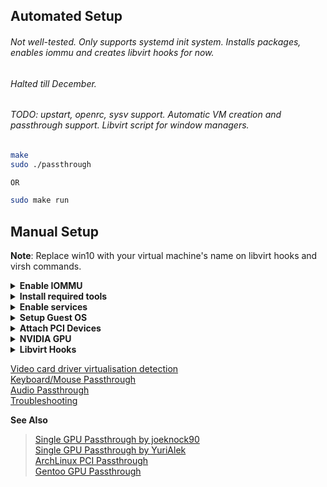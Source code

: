## Automated Setup
###### Not well-tested. Only supports systemd init system. Installs packages, enables iommu and creates libvirt hooks for now.
###### Halted till December.
###### TODO: upstart, openrc, sysv support. Automatic VM creation and passthrough support. Libvirt script for window managers.
```sh
make
sudo ./passthrough

OR

sudo make run
```

## Manual Setup
<b>Note</b>: Replace win10 with your virtual machine's name on libvirt hooks and virsh commands.

<details>
  <summary><b>Enable IOMMU</b></summary>

  ```sh
  sudo nano /etc/default/grub
  ```

  Append <b>iommu=pt</b>, and <b>intel_iommu=on</b> or <b>amd_iommu=on</b> kernel options to <b>GRUB_CMDLINE_LINUX_DEFAULT</b> for your CPU.
  Then, update grub configuration.
    
  ```sh
  sudo grub-mkconfig -o /boot/grub/grub.cfg
  ```
  <details>
    <summary><b>Verify IOMMU</b></summary>

    After setting kernel parameter on grub config, reboot your system and verify IOMMU is enabled.

  ```sh
  dmesg | grep 'IOMMU enabled'
  ```
  </details>
</details>

<details>
  <summary><b>Install required tools</b></summary>

  ```sh
  sudo pacman -S qemu libvirt edk2-ovmf virt-manager dnsmasq ebtables iptables
  ```
</details>

<details>
  <summary><b>Enable services</b></summary>
  Enable libvirtd service and start default network.

  ```sh
  sudo systemctl enable --now libvirtd
  sudo virsh net-start default
  sudo virsh net-autostart default
  ```
</details>

<details>
  <summary><b>Setup Guest OS</b></summary>
  
  Download [virtio](https://fedorapeople.org/groups/virt/virtio-win/direct-downloads/stable-virtio/virtio-win.iso) driver. 

  Launch <b>virt-manager</b> and create new virtual machine. Check <b>Customize before install</b> on final step.
  
  <b>Overview</b> > Chipset: Q35, Firmware: UEFI<br/>
  <b>CPUs</b> > CPU model: host-passthrough, CPU topology: Best for your machine :)<br/>
  <b>SATA Disk</b> > Disk bus: virtio<br/>
  <b>NIC</b> > Device model: virtio<br/>
  <b>Add Hardware</b> > CDROM: virtio-win.iso
  
  <b>Begin Installation</b> and install Windows.. Windows can't detect virtio devices, so you need to <b>Load Driver</b> from <b>virtio-disk/amd64/win10</b> when prompted.

  After successful installation, install virtio-drivers from virtio CDROM.
</details>

<details>
  <summary><b>Attach PCI Devices</b></summary>
  Remove <b>Tablet, Spice Channel, Video XQL</b> and other applicable devices.
  
  <b>Add Hardware</b> > PCI Devices: GPU and HDMI audio
</details>

<details>
  <summary><b>NVIDIA GPU</b></summary>
  Nvidia GPU vBIOS requires patching to work. Though, some NVIDIA GPU works without patching.

  <details>
  <summary><b>Dump GPU vBIOS</b></summary>
  
  <b>Windows</b> > Use [GPU-Z](https://www.techpowerup.com/gpuz/)<br/>
  <b>Linux</b> > Try following but doesn't seem to work:

  ```sh
  su
  echo 1 > /sys/bus/pci/devices/0000:01:00.0/rom
  cat /sys/bus/pci/devices/0000:01:00.0/rom > vbios.rom
  echo 0 > /sys/bus/pci/devices/0000:01:00.0/rom
  ```

  Or, you can download vBIOS from [TechPowerUp](https://www.techpowerup.com/vgabios/), which might (not) be already patched.
  </details>
  
  <details>
    <summary><b>Patching vBIOS</b></summary>
    Use Hex Editor and search for string VIDEO, and remove everything before char <b>U</b>, i.e. HEX value 55.
  </details>

  <details>
  <summary><b>Using Patched vBIOS</b></summary>

  ```sh
  sudo virsh edit win10
  ```
  Search for <b>hostdev</b>. Add
  ```xml
  <rom file="path/to/your/patched_vbios.rom"/>
  ```
  before
  ```xml
  <address>
  ```
  </details>
</details>

<details>
  <summary><b>Libvirt Hooks</b></summary>
  <b>Libvirt hooks automate the process of running specific tasks during VM state change.</b>
  
  More info at: [PassthroughPost](https://passthroughpo.st/simple-per-vm-libvirt-hooks-with-the-vfio-tools-hook-helper/)

<details>
  <summary><b>Create Libvirt hook</b></summary>

  ```sh
  sudo mkdir /etc/libvirt/hooks
  sudo touch /etc/libvirt/hooks/qemu
  sudo chmod +x /etc/libvirt/hooks/qemu
  ```

  /etc/libvirt/hooks/qemu | 
---------- |
  ```sh
  #!/bin/bash
  
  GUEST_NAME="$1"
  HOOK_NAME="$2"
  STATE_NAME="$3"
  MISC="${@:4}"
  
  BASEDIR="$(dirname $0)"
  
  HOOKPATH="$BASEDIR/qemu.d/$GUEST_NAME/$HOOK_NAME/$STATE_NAME"
  set -e # If a script exits with an error, we should as well.
  
  if [ -f "$HOOKPATH" ]; then
    eval \""$HOOKPATH"\" "$@"
  elif [ -d "$HOOKPATH" ]; then
    while read file; do
      eval \""$file"\" "$@"
    done <<< "$(find -L "$HOOKPATH" -maxdepth 1 -type f -executable -print;)"
  fi
  ```

  <b>Restart libvirtd</b>
  ```sh
  sudo systemctl restart libvirtd
  ```
</details>

<details>
  <summary><b>Start Script</b></summary>

  ```sh
  sudo mkdir -p /etc/libvirt/hooks/qemu.d/win10/prepare/begin
  sudo touch /etc/libvirt/hooks/qemu.d/win10/prepare/begin/start.sh
  sudo chmod +x /etc/libvirt/hooks/qemu.d/win10/prepare/begin/start.sh
  ```
  
  /etc/libvirt/hooks/qemu.d/win10/prepare/begin/start.sh |
  -------------- |
  ```sh
  #!/bin/bash
  set -x
  
  # Stop display manager
  systemctl stop display-manager
  
  # Unbind EFI Framebuffer
  echo efi-framebuffer.0 > /sys/bus/platform/drivers/efi-framebuffer/unbind
  
  # Unload NVIDIA kernel modules
  modprobe -r nvidia_drm nvidia_modeset nvidia_uvm nvidia
  
  # Unload AMD kernel module
  # modprobe -r amdgpu
  
  # Detach GPU devices from host
  # Use your GPU and HDMI Audio PCI host device
  virsh nodedev-detach pci_0000_01_00_0
  virsh nodedev-detach pci_0000_01_00_1
  
  # Load vfio module
  modprobe vfio-pci
  ```
</details>

<details>

<summary><b>Stop Script</b></summary>

  ```sh
  sudo mkdir -p /etc/libvirt/hooks/qemu.d/win10/release/end
  sudo touch /etc/libvirt/hooks/qemu.d/win10/release/end/stop.sh
  sudo chmod +x /etc/libvirt/hooks/qemu.d/win10/release/end/stop.sh
```

/etc/libvirt/hooks/qemu.d/win10/release/end/stop.sh |
---------- |
  ```sh
  #!/bin/bash
  set -x
  
  # Unload vfio module
  modprobe -r vfio-pci
  
  # Attach GPU devices to host
  # Use your GPU and HDMI Audio PCI host device
  virsh nodedev-reattach pci_0000_01_00_0
  virsh nodedev-reattach pci_0000_01_00_1
  
  # Rebind framebuffer to host
  echo "efi-framebuffer.0" > /sys/bus/platform/drivers/efi-framebuffer/bind
  
  # Load NVIDIA kernel modules
  modprobe nvidia_drm
  modprobe nvidia_modeset
  modprobe nvidia_uvm
  modprobe nvidia
  
  # Load AMD kernel module
  # modprobe amdgpu
  
  # Restart Display Manager
  systemctl start display-manager
  ```
</details>
</details>

[Video card driver virtualisation detection](https://wiki.archlinux.org/index.php/PCI_passthrough_via_OVMF#Video_card_driver_virtualisation_detection)<br/>
[Keyboard/Mouse Passthrough](https://wiki.archlinux.org/index.php/PCI_passthrough_via_OVMF#Passing_keyboard/mouse_via_Evdev)<br/>
[Audio Passthrough](https://wiki.archlinux.org/index.php/PCI_passthrough_via_OVMF#Passing_VM_audio_to_host_via_PulseAudio)<br/>
[Troubleshooting](https://wiki.archlinux.org/index.php/PCI_passthrough_via_OVMF#Troubleshooting)

<b>See Also</b>
> [Single GPU Passthrough by joeknock90](https://github.com/joeknock90/Single-GPU-Passthrough)<br/>
> [Single GPU Passthrough by YuriAlek](https://gitlab.com/YuriAlek/vfio)<br/>
> [ArchLinux PCI Passthrough](https://wiki.archlinux.org/index.php/PCI_passthrough_via_OVMF)<br/>
> [Gentoo GPU Passthrough](https://wiki.gentoo.org/wiki/GPU_passthrough_with_libvirt_qemu_kvm)<br/>